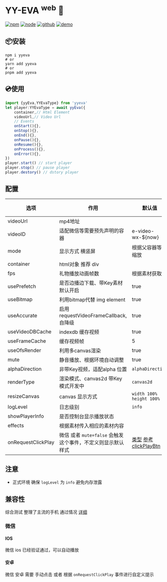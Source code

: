 # YY-EVA <sup>web</sup> 🎁
<a href="https://www.npmjs.com/package/yyeva"><img src="https://img.shields.io/npm/v/yyeva.svg" alt="npm"></a>
<a href="https://emp2.netlify.app"><img src="https://img.shields.io/node/v/yyeva.svg" alt="node"></a>
<a href="https://github.com/yylive/YYEVA-Web"><img src="https://img.shields.io/badge/github-YYEVA-blue" alt="github"></a>
<a href="https://yyeva.netlify.app/"><img src="https://img.shields.io/badge/demo-YYEVA-black" alt="demo"></a>

## 📦安装
```shell
npm i yyeva
# or
yarn add yyeva
# or
pnpm add yyeva
```
## 💿使用
```typescript
import {yyEva,YYEvaType} from 'yyeva'
let player:YYEvaType = await yyEva({
	container,// Html Element
	videoUrl,// Video Url
	// Events
	onStart(){},
	onStop(){},
	onEnd(){},
	onPause(){},
	onResume(){},
	onProcess(){},
	onError(){},
})
player.start() // start player
player.stop() // pause player
player.destory() // dstory player
```
## 配置
| 选项            | 作用     | 默认值    |必填|
|---------------|--------|--------|--------|
|videoUrl|mp4地址||*|
|videoID|适配微信等需要预先声明的容器|e-video-wx-${now}||
|mode|显示方式 横竖屏|根据父容器等比缩放||
|container|html对象 推荐 div||*|
|fps|礼物播放动画帧数|根据素材获取||
|usePrefetch|是否边播边下载、带Key素材默认开启|true||
|useBitmap|利用bitmap代替 img element|true||
|useAccurate|启用 requestVideoFrameCallback,自降级|true||
|useVideoDBCache|indexdb 缓存视频|true||
|useFrameCache|缓存视频帧|5||
|useOfsRender|利用多canvas渲染|true||
|mute|静音播放、根据环境自动调整|true||
|alphaDirection|非带Key视频，适配alpha 位置|`alphaDirection`||
|renderType|渲染模式、canvas2d 带Key模式开发中|`canvas2d`||
|resizeCanvas|canvas 显示方式|`width 100%` `height 100%`||
|logLevel|日志级别|`info`||
|showPlayerInfo|是否控制台显示播放状态|||
|effects|根据素材传入相应的素材内容|||
|onRequestClickPlay|微信 或者 `mute=false` 会触发这个事件，不定义则显示默认样式|[类型](https://github.com/yylive/YYEVA-Web/blob/main/packages/yyeva/src/type/mix.ts#L173) [参考 clickPlayBtn](https://github.com/yylive/YYEVA-Web/blob/main/packages/yyeva/src/helper/polyfill.ts#L39)||

## 注意
+ 正式环境 确保 `logLevel` 为 `info` 避免内存泄露

## 兼容性
综合测试 整理了主流的手机 通过情况 [详细](https://github.com/yylive/YYEVA-Web/blob/main/docs/device.md)
### 微信
#### IOS
微信 ios 已经验证通过，可以自动播放
#### 安卓
微信 安卓 需要 手动点击 或者 根据 `onRequestClickPlay` 事件进行自定义提示
